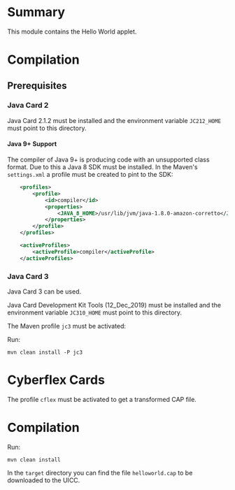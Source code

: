 # Summary

This module contains the Hello World applet.

# Compilation

## Prerequisites

### Java Card 2

Java Card 2.1.2 must be installed and the environment variable `JC212_HOME` must point to this directory.

#### Java 9+ Support 

The compiler of Java 9+ is producing code with an unsupported class format. Due to this a Java 8 SDK must be installed.
In the Maven's `settings.xml` a profile must be created to pint to the SDK:

```xml
    <profiles>
        <profile>
            <id>compiler</id>
            <properties>
                <JAVA_8_HOME>/usr/lib/jvm/java-1.8.0-amazon-corretto</JAVA_8_HOME>
            </properties>
        </profile>
    </profiles>

    <activeProfiles>
        <activeProfile>compiler</activeProfile>
    </activeProfiles>
```

### Java Card 3

Java Card 3 can be used. 

Java Card Development Kit Tools (12_Dec_2019) must be installed and the environment 
variable `JC310_HOME` must point to this directory.

The Maven profile `jc3` must be activated:

Run:

    mvn clean install -P jc3

# Cyberflex Cards

The profile `cflex` must be activated to get a transformed CAP file.

# Compilation

Run:

    mvn clean install
        
In the `target` directory you can find the file `helloworld.cap` to be downloaded to the UICC.
